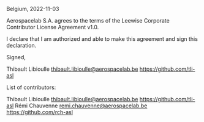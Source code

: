 Belgium, 2022-11-03

Aerospacelab S.A. agrees to the terms of the Leewise Corporate Contributor License
Agreement v1.0.

I declare that I am authorized and able to make this agreement and sign this
declaration.

Signed,

Thibault Libioulle thibault.libioulle@aerospacelab.be https://github.com/tli-asl

List of contributors:

Thibault Libioulle thibault.libioulle@aerospacelab.be https://github.com/tli-asl
Rémi Chauvenne remi.chauvenne@aerospacelab.be https://github.com/rch-asl

